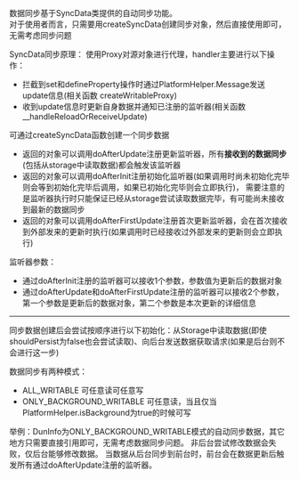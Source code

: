 
数据同步基于SyncData类提供的自动同步功能。  
对于使用者而言，只需要用createSyncData创建同步对象，然后直接使用即可，无需考虑同步问题

SyncData同步原理：
使用Proxy对源对象进行代理，handler主要进行以下操作：
- 拦截到set和defineProperty操作时通过PlatformHelper.Message发送update信息(相关函数 createWritableProxy)
- 收到update信息时更新自身数据并通知已注册的监听器(相关函数 __handleReloadOrReceiveUpdate)


可通过createSyncData函数创建一个同步数据
- 返回的对象可以调用doAfterUpdate注册更新监听器，所有**接收到的数据同步**(包括从storage中读取数据)都会触发该监听器
- 返回的对象可以调用doAfterInit注册初始化监听器(如果调用时尚未初始化完毕则会等到初始化完毕后调用，如果已初始化完毕则会立即执行)，
  需要注意的是监听器执行时只能保证已经从storage尝试读取数据完毕，有可能尚未接收到最新的数据同步
- 返回的对象可以调用doAfterFirstUpdate注册首次更新监听器，会在首次接收到外部发来的更新时执行(如果调用时已经接收过外部发来的更新则会立即执行)

监听器参数：
- 通过doAfterInit注册的监听器可以接收1个参数，参数值为更新后的数据对象
- 通过doAfterUpdate和doAfterFirstUpdate注册的监听器可以接收2个参数，第一个参数是更新后的数据对象，第二个参数是本次更新的详细信息

---

同步数据创建后会尝试按顺序进行以下初始化：从Storage中读取数据(即使shouldPersist为false也会尝试读取)、向后台发送数据获取请求(如果是后台则不会进行这一步)

数据同步有两种模式：
- ALL_WRITABLE 可任意读可任意写
- ONLY_BACKGROUND_WRITABLE 可任意读，当且仅当PlatformHelper.isBackground为true的时候可写


举例：DunInfo为ONLY_BACKGROUND_WRITABLE模式的自动同步数据，其它地方只需要直接引用即可，无需考虑数据同步问题。
     非后台尝试修改数据会失败，仅后台能够修改数据。
     当数据从后台同步到前台时，前台会在数据更新后触发所有通过doAfterUpdate注册的监听器。
